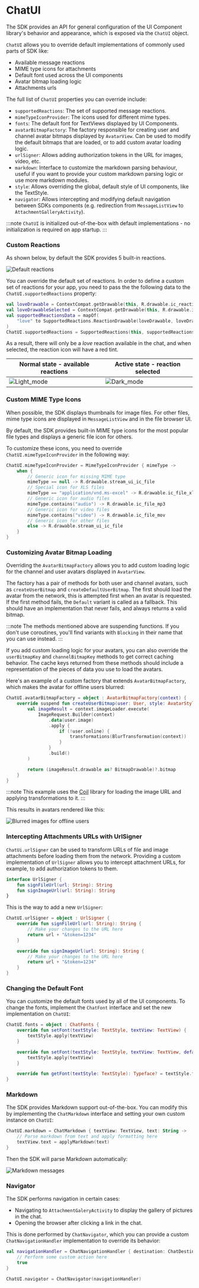 # ChatUI

The SDK provides an API for general configuration of the UI Component library's behavior and appearance, which is exposed via the `ChatUI` object.

`ChatUI` allows you to override default implementations of commonly used parts of SDK like:

* Available message reactions
* MIME type icons for attachments
* Default font used across the UI components
* Avatar bitmap loading logic
* Attachments urls

The full list of `ChatUI` properties you can override include:

* `supportedReactions`: The set of supported message reactions.
* `mimeTypeIconProvider`: The icons used for different mime types.
* `fonts`: The default font for TextViews displayed by UI Components.
* `avatarBitmapFactory`: The factory responsible for creating user and channel avatar bitmaps displayed by `AvatarView`. Can be used to modify the default bitmaps that are loaded, or to add custom avatar loading logic.
* `urlSigner`: Allows adding authorization tokens in the URL for images, video, etc.
* `markdown`: Interface to customize the markdown parsing behaviour, useful if you want to provide your custom markdown parsing logic or use more markdown modules.
* `style`: Allows overriding the global, default style of UI components, like the TextStyle.
* `navigator`: Allows intercepting and modifying default navigation between SDKs components (e.g. redirection from `MessageListView` to `AttachmentGalleryActivity`).

:::note
`ChatUI` is initialized out-of-the-box with default implementations - no initialization is required on app startup.
:::

### Custom Reactions

As shown below, by default the SDK provides 5 built-in reactions.

![Default reactions](../assets/chatui_default_reactions.png)

You can override the default set of reactions. In order to define a custom set of reactions for your app, you need to pass the the following data to the `ChatUI.supportedReactions` property:

```kotlin 
val loveDrawable = ContextCompat.getDrawable(this, R.drawable.ic_reaction_love)!!
val loveDrawableSelected = ContextCompat.getDrawable(this, R.drawable.ic_reaction_love)!!.apply { setTint(Color.RED) }
val supportedReactionsData = mapOf(
    "love" to SupportedReactions.ReactionDrawable(loveDrawable, loveDrawableSelected)
)
ChatUI.supportedReactions = SupportedReactions(this, supportedReactionsData)
```

As a result, there will only be a _love_ reaction available in the chat, and when selected, the reaction icon will have a red tint.

| Normal state - available reactions | Active state - reaction selected |
| --- | --- |
|![Light_mode](../assets/chat_ui_custom_reaction.png)|![Dark_mode](../assets/chat_ui_custom_reaction_active.png)|

### Custom MIME Type Icons

When possible, the SDK displays thumbnails for image files. For other files, mime type icons are displayed in `MessageListView` and in the file browser UI.

<!-- TODO add screenshot for this -->

By default, the SDK provides built-in MIME type icons for the most popular file types and displays a generic file icon for others.

To customize these icons, you need to override `ChatUI.mimeTypeIconProvider` in the following way:

```kotlin
ChatUI.mimeTypeIconProvider = MimeTypeIconProvider { mimeType ->
    when {
        // Generic icon for missing MIME type
        mimeType == null -> R.drawable.stream_ui_ic_file
        // Special icon for XLS files
        mimeType == "application/vnd.ms-excel" -> R.drawable.ic_file_xls
        // Generic icon for audio files
        mimeType.contains("audio") -> R.drawable.ic_file_mp3
        // Generic icon for video files
        mimeType.contains("video") -> R.drawable.ic_file_mov
        // Generic icon for other files
        else -> R.drawable.stream_ui_ic_file
    }
}
```

### Customizing Avatar Bitmap Loading

Overriding the `AvatarBitmapFactory` allows you to add custom loading logic for the channel and user avatars displayed in `AvatarView`. 

The factory has a pair of methods for both user and channel avatars, such as `createUserBitmap` and `createDefaultUserBitmap`. The first should load the avatar from the network, this is attempted first when an avatar is requested. If the first method fails, the `Default` variant is called as a fallback. This should have an implementation that never fails, and always returns a valid bitmap.

:::note
The methods mentioned above are suspending functions. If you don't use coroutines, you'll find variants with `Blocking` in their name that you can use instead.
:::

If you add custom loading logic for your avatars, you can also override the `userBitmapKey` and `channelBitmapKey` methods to get correct caching behavior. The cache keys returned from these methods should include a representation of the pieces of data you use to load the avatars.

Here's an example of a custom factory that extends `AvatarBitmapFactory`, which makes the avatar for offline users blurred:

```kotlin
ChatUI.avatarBitmapFactory = object : AvatarBitmapFactory(context) {
    override suspend fun createUserBitmap(user: User, style: AvatarStyle, avatarSize: Int): Bitmap? {
        val imageResult = context.imageLoader.execute(
            ImageRequest.Builder(context)
                .data(user.image)
                .apply {
                    if (!user.online) {
                        transformations(BlurTransformation(context))
                    }
                }
                .build()
        )

        return (imageResult.drawable as? BitmapDrawable)?.bitmap
    }
}
```

:::note
This example uses the [Coil](https://github.com/coil-kt/coil) library for loading the image URL and applying transformations to it.
:::

This results in avatars rendered like this:

![Blurred images for offline users](../assets/blurred_images.png)

### Intercepting Attachments URLs with UrlSigner

`ChatUi.urlSigner` can be used to transform URLs of file and image attachments before loading them from the network. Providing a custom implementation of `UrlSigner` allows you to intercept attachment URLs, for example, to add authorization tokens to them.

```kotlin
interface UrlSigner {
    fun signFileUrl(url: String): String
    fun signImageUrl(url: String): String
}
```

This is the way to add a new `UrlSigner`:

```kotlin
ChatUI.urlSigner = object : UrlSigner {
    override fun signFileUrl(url: String): String {
        // Make your changes to the URL here
        return url + "&token=1234"
    }

    override fun signImageUrl(url: String): String {
        // Make your changes to the URL here
        return url + "&token=1234"
    }
}
```

### Changing the Default Font

You can customize the default fonts used by all of the UI components. To change the fonts, implement the `ChatFont` interface and set the new implementation on `ChatUI`:

```kotlin
ChatUI.fonts = object : ChatFonts {
    override fun setFont(textStyle: TextStyle, textView: TextView) {
        textStyle.apply(textView)
    }

    override fun setFont(textStyle: TextStyle, textView: TextView, defaultTypeface: Typeface) {
        textStyle.apply(textView)
    }

    override fun getFont(textStyle: TextStyle): Typeface? = textStyle.font
}
```

### Markdown

The SDK provides Markdown support out-of-the-box. You can modify this by implementing the `ChatMarkdown` interface and setting your own custom instance on `ChatUI`:

```kotlin
ChatUI.markdown = ChatMarkdown { textView: TextView, text: String ->
    // Parse markdown from text and apply formatting here
    textView.text = applyMarkdown(text)
}
```

Then the SDK will parse Markdown automatically:

![Markdown messages](../assets/markdown_support.png)

### Navigator

The SDK performs navigation in certain cases:

- Navigating to `AttachmentGaleryActivity` to display the gallery of pictures in the chat.
- Opening the browser after clicking a link in the chat.

This is done performed by `ChatNavigator`, which you can provide a custom `ChatNavigationHandler` implementation to override its behavior:

```kotlin
val navigationHandler = ChatNavigationHandler { destination: ChatDestination ->
    // Perform some custom action here
    true
}

ChatUI.navigator = ChatNavigator(navigationHandler)
```
